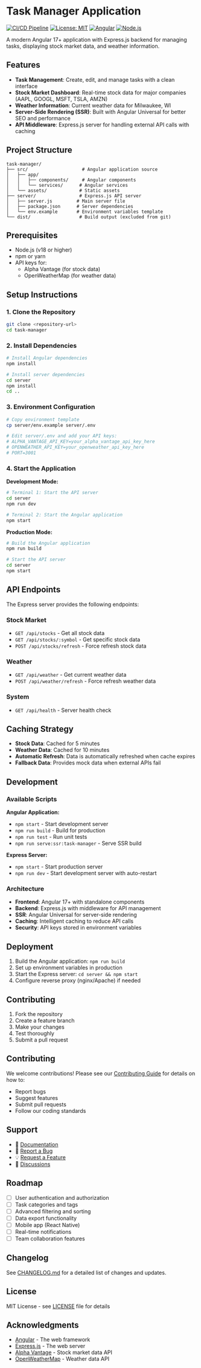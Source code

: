 # Task Manager Application

[![CI/CD Pipeline](https://github.com/your-username/task-manager/workflows/CI/CD%20Pipeline/badge.svg)](https://github.com/your-username/task-manager/actions)
[![License: MIT](https://img.shields.io/badge/License-MIT-yellow.svg)](https://opensource.org/licenses/MIT)
[![Angular](https://img.shields.io/badge/Angular-17+-red.svg)](https://angular.io/)
[![Node.js](https://img.shields.io/badge/Node.js-18+-green.svg)](https://nodejs.org/)

A modern Angular 17+ application with Express.js backend for managing tasks, displaying stock market data, and weather information.

## Features

- **Task Management**: Create, edit, and manage tasks with a clean interface
- **Stock Market Dashboard**: Real-time stock data for major companies (AAPL, GOOGL, MSFT, TSLA, AMZN)
- **Weather Information**: Current weather data for Milwaukee, WI
- **Server-Side Rendering (SSR)**: Built with Angular Universal for better SEO and performance
- **API Middleware**: Express.js server for handling external API calls with caching

## Project Structure

```
task-manager/
├── src/                    # Angular application source
│   ├── app/
│   │   ├── components/     # Angular components
│   │   └── services/      # Angular services
│   └── assets/            # Static assets
├── server/                # Express.js API server
│   ├── server.js         # Main server file
│   ├── package.json      # Server dependencies
│   └── env.example       # Environment variables template
└── dist/                  # Build output (excluded from git)
```

## Prerequisites

- Node.js (v18 or higher)
- npm or yarn
- API keys for:
  - Alpha Vantage (for stock data)
  - OpenWeatherMap (for weather data)

## Setup Instructions

### 1. Clone the Repository
```bash
git clone <repository-url>
cd task-manager
```

### 2. Install Dependencies
```bash
# Install Angular dependencies
npm install

# Install server dependencies
cd server
npm install
cd ..
```

### 3. Environment Configuration
```bash
# Copy environment template
cp server/env.example server/.env

# Edit server/.env and add your API keys:
# ALPHA_VANTAGE_API_KEY=your_alpha_vantage_api_key_here
# OPENWEATHER_API_KEY=your_openweather_api_key_here
# PORT=3001
```

### 4. Start the Application

**Development Mode:**
```bash
# Terminal 1: Start the API server
cd server
npm run dev

# Terminal 2: Start the Angular application
npm start
```

**Production Mode:**
```bash
# Build the Angular application
npm run build

# Start the API server
cd server
npm start
```

## API Endpoints

The Express server provides the following endpoints:

### Stock Market
- `GET /api/stocks` - Get all stock data
- `GET /api/stocks/:symbol` - Get specific stock data
- `POST /api/stocks/refresh` - Force refresh stock data

### Weather
- `GET /api/weather` - Get current weather data
- `POST /api/weather/refresh` - Force refresh weather data

### System
- `GET /api/health` - Server health check

## Caching Strategy

- **Stock Data**: Cached for 5 minutes
- **Weather Data**: Cached for 10 minutes
- **Automatic Refresh**: Data is automatically refreshed when cache expires
- **Fallback Data**: Provides mock data when external APIs fail

## Development

### Available Scripts

**Angular Application:**
- `npm start` - Start development server
- `npm run build` - Build for production
- `npm run test` - Run unit tests
- `npm run serve:ssr:task-manager` - Serve SSR build

**Express Server:**
- `npm start` - Start production server
- `npm run dev` - Start development server with auto-restart

### Architecture

- **Frontend**: Angular 17+ with standalone components
- **Backend**: Express.js with middleware for API management
- **SSR**: Angular Universal for server-side rendering
- **Caching**: Intelligent caching to reduce API calls
- **Security**: API keys stored in environment variables

## Deployment

1. Build the Angular application: `npm run build`
2. Set up environment variables in production
3. Start the Express server: `cd server && npm start`
4. Configure reverse proxy (nginx/Apache) if needed

## Contributing

1. Fork the repository
2. Create a feature branch
3. Make your changes
4. Test thoroughly
5. Submit a pull request

## Contributing

We welcome contributions! Please see our [Contributing Guide](CONTRIBUTING.md) for details on how to:

- Report bugs
- Suggest features
- Submit pull requests
- Follow our coding standards

## Support

- 📖 [Documentation](README.md)
- 🐛 [Report a Bug](https://github.com/your-username/task-manager/issues/new?template=bug_report.yml)
- 💡 [Request a Feature](https://github.com/your-username/task-manager/issues/new?template=feature_request.yml)
- 💬 [Discussions](https://github.com/your-username/task-manager/discussions)

## Roadmap

- [ ] User authentication and authorization
- [ ] Task categories and tags
- [ ] Advanced filtering and sorting
- [ ] Data export functionality
- [ ] Mobile app (React Native)
- [ ] Real-time notifications
- [ ] Team collaboration features

## Changelog

See [CHANGELOG.md](CHANGELOG.md) for a detailed list of changes and updates.

## License

MIT License - see [LICENSE](LICENSE) file for details

## Acknowledgments

- [Angular](https://angular.io/) - The web framework
- [Express.js](https://expressjs.com/) - The web server
- [Alpha Vantage](https://www.alphavantage.co/) - Stock market data API
- [OpenWeatherMap](https://openweathermap.org/) - Weather data API
